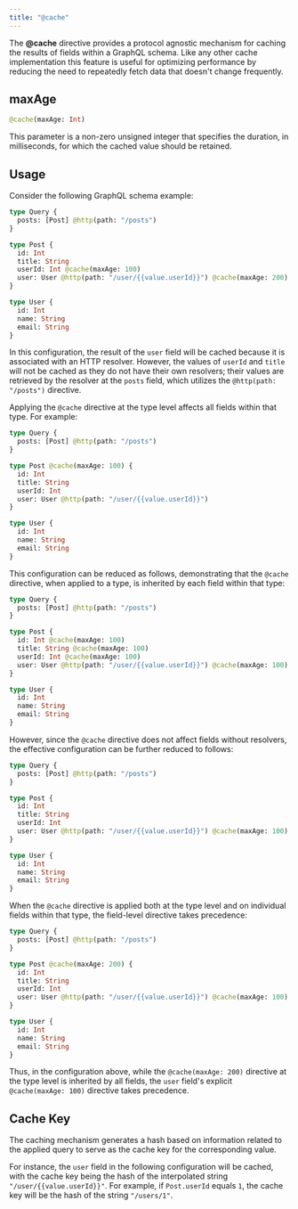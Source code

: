 ```yaml
---
title: "@cache"
---
```


The **@cache** directive provides a protocol agnostic mechanism for caching the results of fields within a GraphQL schema. Like any other cache implementation this feature is useful for optimizing performance by reducing the need to repeatedly fetch data that doesn't change frequently.

## maxAge

```graphql
@cache(maxAge: Int)
```

This parameter is a non-zero unsigned integer that specifies the duration, in milliseconds, for which the cached value should be retained.

## Usage

Consider the following GraphQL schema example:

```graphql
type Query {
  posts: [Post] @http(path: "/posts")
}

type Post {
  id: Int
  title: String
  userId: Int @cache(maxAge: 100)
  user: User @http(path: "/user/{{value.userId}}") @cache(maxAge: 200)
}

type User {
  id: Int
  name: String
  email: String
}
```

In this configuration, the result of the `user` field will be cached because it is associated with an HTTP resolver. However, the values of `userId` and `title` will not be cached as they do not have their own resolvers; their values are retrieved by the resolver at the `posts` field, which utilizes the `@http(path: "/posts")` directive.

Applying the `@cache` directive at the type level affects all fields within that type. For example:

```graphql
type Query {
  posts: [Post] @http(path: "/posts")
}

type Post @cache(maxAge: 100) {
  id: Int
  title: String
  userId: Int
  user: User @http(path: "/user/{{value.userId}}")
}

type User {
  id: Int
  name: String
  email: String
}
```

This configuration can be reduced as follows, demonstrating that the `@cache` directive, when applied to a type, is inherited by each field within that type:

```graphql
type Query {
  posts: [Post] @http(path: "/posts")
}

type Post {
  id: Int @cache(maxAge: 100)
  title: String @cache(maxAge: 100)
  userId: Int @cache(maxAge: 100)
  user: User @http(path: "/user/{{value.userId}}") @cache(maxAge: 100)
}

type User {
  id: Int
  name: String
  email: String
}
```

However, since the `@cache` directive does not affect fields without resolvers, the effective configuration can be further reduced to follows:

```graphql
type Query {
  posts: [Post] @http(path: "/posts")
}

type Post {
  id: Int
  title: String
  userId: Int
  user: User @http(path: "/user/{{value.userId}}") @cache(maxAge: 100)
}

type User {
  id: Int
  name: String
  email: String
}
```

When the `@cache` directive is applied both at the type level and on individual fields within that type, the field-level directive takes precedence:

```graphql
type Query {
  posts: [Post] @http(path: "/posts")
}

type Post @cache(maxAge: 200) {
  id: Int
  title: String
  userId: Int
  user: User @http(path: "/user/{{value.userId}}") @cache(maxAge: 100)
}

type User {
  id: Int
  name: String
  email: String
}
```

Thus, in the configuration above, while the `@cache(maxAge: 200)` directive at the type level is inherited by all fields, the `user` field's explicit `@cache(maxAge: 100)` directive takes precedence.

## Cache Key

The caching mechanism generates a hash based on information related to the applied query to serve as the cache key for the corresponding value.

For instance, the `user` field in the following configuration will be cached, with the cache key being the hash of the interpolated string `"/user/{{value.userId}}"`. For example, if `Post.userId` equals `1`, the cache key will be the hash of the string `"/users/1"`.
